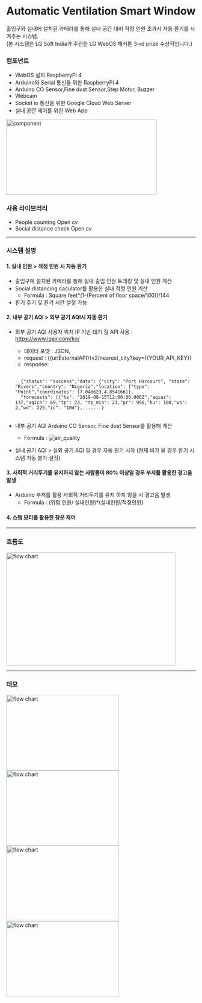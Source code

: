 Automatic Ventilation Smart Window
===================================
출입구와 실내에 설치된 카메라를 통해 실내 공간 대비 적정 인원 초과시 자동 환기를 시켜주는 시스템.      
(본 시스템은 LG Soft India가 주관한 LG WebOS 해커톤 3-rd prize 수상작입니다.)

### 컴포넌트
+ WebOS 설치 RaspberryPi 4
+ Arduino와 Serial 통신을 위한 RaspberryPi 4
+ Arduino CO Sensor,Fine dust Sensor,Step Motor, Buzzer
+ Webcam 
+ Socket io 통신을 위한 Google Cloud Web Server
+ 실내 공간 제어를 위한 Web App     

<img src="https://user-images.githubusercontent.com/58390757/99180781-9a15c000-276c-11eb-95ee-dfc48127e33a.PNG" width="400px" height="200px" title="" alt="component"></img><br/>

### 사용 라이브러리
+ People counting Open cv
+ Social distance check Open cv

<hr/>

### 시스템 설명
#### 1. 실내 인원 > 적정 인원 시 자동 환기     
- 출입구에 설치된 카메라를 통해 실내 출입 인원 트래킹 및 실내 인원 계산
- Social distancing caculator를 활용한 실내 적정 인원 계산
    - Formula : Square feet*(1-(Percent of floor space/100))/144
- 환기 주기 및 환기 시간 설정 가능

#### 2. 내부 공기 AQI > 외부 공기 AQI시 자동 환기
+ 외부 공기 AQI 사용자 위치 IP 기반 대기 질 API 사용 : <https://www.iqair.com/ko/>
    + 데이터 포맷 : JSON,
    + request : {{urlExternalAPI}}v2/nearest_city?key={{YOUR_API_KEY}}
    + response:
    <pre>
    <code>
    {"status": "success","data": {"city": "Port Harcourt", "state": "Rivers","country": "Nigeria","location": {"type": "Point","coordinates": [7.048623,4.854166]},
    "forecasts": [{"ts": "2019-08-15T12:00:00.000Z","aqius": 137,"aqicn": 69,"tp": 23, "tp_min": 23,"pr": 996,"hu": 100,"ws": 2,"wd": 225,"ic": "10d"},.......}</code>
   </pre>
   
+ 내부 공기 AQI Arduino CO Sensor, Fine dust Sensor를 활용해 계산
    + Formula : ![air_quality](https://user-images.githubusercontent.com/58390757/99180432-9e8ca980-2769-11eb-9043-d5f195a83f3a.PNG)
+ 실내 공기 AQI > 실외 공기 AQI 일 경우 자동 환기 시작 (현재 비가 올 경우 환기 시스템 가동 불가 설정)

#### 3. 사회적 거리두기를 유지하지 않는 사람들이 80% 이상일 경우 부저를 활용한 경고음 발생
+ Arduino 부저를 활용 사회적 거리두기를 유지 하지 않을 시 경고음 발생
    + Formula : (위험 인원/ 실내인원)*(실내인원/적정인원)

#### 4. 스텝 모터를 활용한 창문 제어
<hr/>    

### 흐름도
<img src="https://user-images.githubusercontent.com/58390757/99180657-6be3b080-276b-11eb-812b-68fceb17aa1f.png" width="450px" height="300px" title="" alt="flow chart"></img><br/>

<hr/>

### 데모
<img src="https://user-images.githubusercontent.com/58390757/99180955-2a083980-276e-11eb-80d9-0cd0caf518dc.PNG" width="300px" height="200px" title="" alt="flow chart"></img>
<img src="https://user-images.githubusercontent.com/58390757/99180838-10b2bd80-276d-11eb-9a5e-7f89393abc9d.PNG" width="300px" height="200px" title="" alt="flow chart"></img>
<br/>
<img src="https://user-images.githubusercontent.com/58390757/99180958-312f4780-276e-11eb-9c0c-d8a95522afdd.PNG" width="300px" height="200px" title="" alt="flow chart"></img>
<img src="https://user-images.githubusercontent.com/58390757/99180882-8b7bd880-276d-11eb-8503-78d31e8b99c0.PNG" width="300px" height="200px" title="" alt="flow chart"></img><br/>
